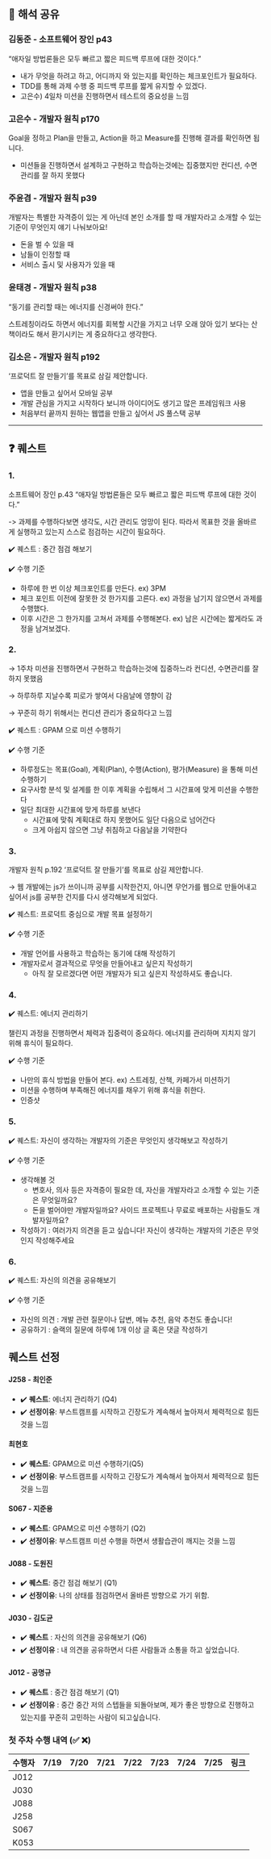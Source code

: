 ## 📖 해석 공유

### 김동준 - 소프트웨어 장인 p43

“애자일 방법론들은 모두 빠르고 짧은 피드백 루프에 대한 것이다.”

- 내가 무엇을 하려고 하고, 어디까지 와 있는지를 확인하는 체크포인트가 필요하다.
- TDD를 통해 과제 수행 중 피드백 루프를 짧게 유지할 수 있겠다.
- 고은수) 4일차 미션을 진행하면서 테스트의 중요성을 느낌

### 고은수 - 개발자 원칙 p170

Goal을 정하고 Plan을 만들고, Action을 하고 Measure를 진행해 결과를 확인하면 됩니다.

- 미션들을 진행하면서 설계하고 구현하고 학습하는것에는 집중했지만 컨디션, 수면 관리를 잘 하지 못했다

### 주윤겸 - 개발자 원칙 p39

개발자는 특별한 자격증이 있는 게 아닌데 본인 소개를 할 때 개발자라고 소개할 수 있는 기준이 무엇인지 얘기 나눠보아요!

- 돈을 벌 수 있을 때
- 남들이 인정할 때
- 서비스 출시 및 사용자가 있을 때

### 윤태경 - 개발자 원칙 p38

“동기를 관리할 때는 에너지를 신경써야 한다.” 

스트레칭이라도 하면서 에너지를 회복할 시간을 가지고 너무 오래 앉아 있기 보다는 산책이라도 해서 환기시키는 게 중요하다고 생각한다.

### 김소은 - 개발자 원칙 p192

‘프로덕트 잘 만들기’를 목표로 삼길 제안합니다. 

- 앱을 만들고 싶어서 모바일 공부
- 개발 관심을 가지고 시작하다 보니까 아이디어도 생기고 많은 프레임워크 사용
- 처음부터 끝까지 원하는 웹앱을 만들고 싶어서 JS 풀스택 공부

---

## ❓ 퀘스트

### 1.

소프트웨어 장인 p.43 “애자일 방법론들은 모두 빠르고 짧은 피드백 루프에 대한 것이다.”

-> 과제를 수행하다보면 생각도, 시간 관리도 엉망이 된다. 따라서 목표한 것을 올바르게 실행하고 있는지 스스로 점검하는 시간이 필요하다.

✔️ 퀘스트 : 중간 점검 해보기

✔️ 수행 기준

- 하루에 한 번 이상 체크포인트를 만든다. ex) 3PM
- 체크 포인트 이전에 잘못한 것 한가지를 고른다. ex) 과정을 남기지 않으면서 과제를 수행했다.
- 이후 시간은 그 한가지를 고쳐서 과제를 수행해본다. ex) 남은 시간에는 짧게라도 과정을 남겨보겠다.

### 2.

→ 1주차 미션을 진행하면서 구현하고 학습하는것에 집중하느라 컨디션, 수면관리를 잘 하지 못했음

→ 하루하루 지날수록 피로가 쌓여서 다음날에 영향이 감 

→ 꾸준히 하기 위해서는 컨디션 관리가 중요하다고 느낌

✔️ 퀘스트 : GPAM 으로 미션 수행하기

✔️ 수행 기준

- 하루정도는 목표(Goal), 계획(Plan), 수행(Action), 평가(Measure) 을 통해 미션 수행하기
- 요구사항 분석 및 설계를 한 이후 계획을 수립해서 그 시간표에 맞게 미션을 수행한다
- 일단 최대한 시간표에 맞게 하루를 보낸다
    - 시간표에 맞춰 계획대로 하지 못했어도 일단 다음으로 넘어간다
    - 크게 아쉽지 않으면 그냥 취침하고 다음날을 기약한다

### 3.

개발자 원칙 p.192 ‘프로덕트 잘 만들기’를 목표로 삼길 제안합니다. 

→ 웹 개발에는 js가 쓰이니까 공부를 시작한건지, 아니면 무언가를 웹으로 만들어내고 싶어서 js를 공부한 건지를 다시 생각해보게 되었다.

✔️ 퀘스트: 프로덕트 중심으로 개발 목표 설정하기

✔️ 수행 기준

- 개발 언어를 사용하고 학습하는 동기에 대해 작성하기
- 개발자로서 결과적으로 무엇을 만들어내고 싶은지 작성하기
    - 아직 잘 모르겠다면 어떤 개발자가 되고 싶은지 작성하셔도 좋습니다.

### 4.

✔️ 퀘스트: 에너지 관리하기

챌린지 과정을 진행하면서 체력과 집중력이 중요하다. 에너지를 관리하며 지치지 않기 위해 휴식이 필요하다.

✔️ 수행 기준

- 나만의 휴식 방법을 만들어 본다. ex) 스트레칭, 산책, 카페가서 미션하기
- 미션을 수행하며 부족해진 에너지를 채우기 위해 휴식을 취한다.
- 인증샷

### 5.

✔️ 퀘스트: 자신이 생각하는 개발자의 기준은 무엇인지 생각해보고 작성하기

✔️ 수행 기준

- 생각해볼 것
    - 변호사, 의사 등은 자격증이 필요한 데, 자신을 개발자라고 소개할 수 있는 기준은 무엇일까요?
    - 돈을 벌어야만 개발자일까요? 사이드 프로젝트나 무료로 배포하는 사람들도 개발자일까요?
- 작성하기 : 여러가지 의견을 듣고 싶습니다! 자신이 생각하는 개발자의 기준은 무엇인지 작성해주세요

### 6.

✔️ 퀘스트: 자신의 의견을 공유해보기 

✔️ 수행 기준

- 자신의 의견 : 개발 관련 질문이나 답변, 메뉴 추천, 음악 추천도 좋습니다!
- 공유하기 : 슬랙의 질문에 하루에 1개 이상 글 혹은 댓글 작성하기


## 퀘스트 선정
#### J258 - 최인준
- ✔️ **퀘스트**: 에너지 관리하기 (Q4)
- ✔️ **선정이유**: 부스트캠프를 시작하고 긴장도가 계속해서 높아져서 체력적으로 힘든것을 느낌


#### 최현호
- ✔️ **퀘스트**: GPAM으로 미션 수행하기(Q5)
- ✔️ **선정이유**: 부스트캠프를 시작하고 긴장도가 계속해서 높아져서 체력적으로 힘든것을 느낌


#### S067 - 지준용
- ✔️ **퀘스트**: GPAM으로 미션 수행하기 (Q2)
- ✔️ **선정이유**: 부스트캠프 미션 수행을 하면서 생활습관이 깨지는 것을 느낌

#### J088 - 도원진
- ✔️ **퀘스트**: 중간 점검 해보기 (Q1)
- ✔️ **선정이유**: 나의 상태를 점검하면서 올바른 방향으로 가기 위함.


#### J030 - 김도균
- ✔️ **퀘스트** : 자신의 의견을 공유해보기 (Q6)
- ✔️ **선정이유** : 내 의견을 공유하면서 다른 사람들과 소통을 하고 싶었습니다.

#### J012 - 공명규
- ✔️ **퀘스트** : 중간 점검 해보기 (Q1)
- ✔️ **선정이유** : 중간 중간 저의 스텝들을 되돌아보며, 제가 좋은 방향으로 진행하고 있는지를 꾸준히 고민하는 사람이 되고싶습니다.


### 첫 주차 수행 내역 (✅ ❌)
| 수행자 | 7/19 | 7/20 | 7/21 | 7/22 | 7/23 | 7/24 | 7/25 | 링크 |
| --- | --- | --- | --- | --- | --- | --- | --- | --- |
| J012 |  |  |  |  |  |  |  |  |
| J030 |  |  |  |  |  |  |  |  |
| J088 |  |  |  |  |  |  |  |  |
| J258 |  |  |  |  |  |  |  |  |
| S067 |  |  |  |  |  |  |  |  |
| K053 |  |  |  |  |  |  |  |  |